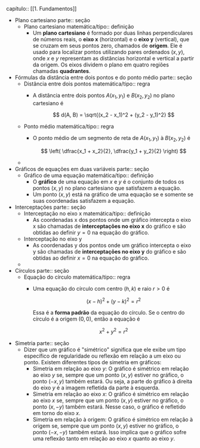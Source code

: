 capítulo:: [[1. Fundamentos]]

- Plano cartesiano
  parte:: seção
	- Plano cartesiano
	  matemática/tipo:: definição
		- Um **plano cartesiano** é formado por duas linhas perpendiculares de números reais, o **eixo x** (horizontal) e o **eixo y** (vertical), que se cruzam em seus pontos zero, chamados de **origem**. Ele é usado para localizar pontos utilizando pares ordenados $(x, y)$, onde $x$ e $y$ representam as distâncias horizontal e vertical a partir da origem. Os eixos dividem o plano em quatro regiões chamadas **quadrantes**.
- Fórmulas da distância entre dois pontos e do ponto médio
  parte:: seção
	- Distância entre dois pontos
	  matemática/tipo:: regra
		- A distância entre dois pontos $A(x_1, y_1)$ e $B(x_2, y_2)$ no plano cartesiano é
		  
		  $$
		  d(A, B) = \sqrt{(x_2 - x_1)^2 + (y_2 - y_1)^2}
		  $$
	- Ponto médio
	  matemática/tipo:: regra
		- O ponto médio de um segmento de reta de $A(x_1, y_1)$ à $B(x_2, y_2)$ é
		  
		  $$
		  \left( \dfrac{x_1 + x_2}{2}, \dfrac{y_1 + y_2}{2} \right)
		  $$
	-
- Gráficos de equações em duas variáveis
  parte:: seção
	- Gráfico de uma equação
	  matemática/tipo:: definição
		- O **gráfico** de uma equação em $x$ e $y$ é o conjunto de todos os pontos $(x, y)$ no plano cartesiano que satisfazem a equação.
		- Um ponto $(x, y)$ está na gráfico de uma equação se e somente se suas coordenadas satisfazem a equação.
- Interceptações
  parte:: seção
	- Interceptação no eixo x
	  matemática/tipo:: definição
		- As coordenadas x dos pontos onde um gráfico intercepta o eixo x são chamadas de **interceptações no eixo x** do gráfico e são obtidas ao definir $y = 0$ na equação do gráfico.
	- Interceptação no eixo y
		- As coordenadas y dos pontos onde um gráfico intercepta o eixo y são chamadas de **interceptações no eixo y** do gráfico e são obtidas ao definir $x = 0$ na equação do gráfico.
	-
- Círculos
  parte:: seção
	- Equação do círculo
	  matemática/tipo:: regra
		- Uma equação do círculo com centro $(h, k)$ e raio $r >0$ é
		  
		  $$
		  (x - h)^2 + (y - k)^2 = r^2
		  $$
		  
		  Essa é a **forma padrão** da equação do círculo. Se o centro do círculo é a origem $(0, 0)$, então a equação é
		  
		  $$
		  x^2 + y^2 = r^2
		  $$
- Simetria
  parte:: seção
	- Dizer que um gráfico é "simétrico" significa que ele exibe um tipo específico de regularidade ou reflexão em relação a um eixo ou ponto. Existem diferentes tipos de simetria em gráficos:
		- Simetria em relação ao eixo $y$: O gráfico é simétrico em relação ao eixo $y$ se, sempre que um ponto $(x, y)$ estiver no gráfico, o ponto $(-x, y)$ também estará. Ou seja, a parte do gráfico à direita do eixo $y$ é a imagem refletida da parte à esquerda.
		- Simetria em relação ao eixo $x$: O gráfico é simétrico em relação ao eixo $x$ se, sempre que um ponto  $(x, y)$ estiver no gráfico, o ponto $(x, -y)$ também estará. Nesse caso, o gráfico é refletido em torno do eixo $x$.
		- Simetria em relação à origem: O gráfico é simétrico em relação à origem se, sempre que um ponto $(x, y)$ estiver no gráfico, o ponto $(-x, -y)$ também estará. Isso implica que o gráfico sofre uma reflexão tanto em relação ao eixo $x$ quanto ao eixo $y$.